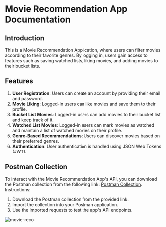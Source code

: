 # Movie Recommendation App Documentation

## Introduction
This is a Movie Recommendation Application, where users can filter movies according to their favorite genres. By logging in, users gain access to features such as saving watched lists, liking movies, and adding movies to their bucket lists.

## Features
1. **User Registration**: Users can create an account by providing their email and password.
2. **Movie Liking**: Logged-in users can like movies and save them to their profile.
3. **Bucket List Movies**: Logged-in users can add movies to their bucket list and keep track of it.
4. **Watched List Movies**: Logged-in users can mark movies as watched and maintain a list of watched movies on their profile.
5. **Genre-Based Recommendations**: Users can discover movies based on their preferred genres.
6. **Authentication**: User authentication is handled using JSON Web Tokens (JWT).


## Postman Collection
To interact with the Movie Recommendation App's API, you can download the Postman collection from the following link: [Postman Collection](https://bit.ly/RecoBee).
Instructions:
1. Download the Postman collection from the provided link.
2. Import the collection into your Postman application.
3. Use the imported requests to test the app's API endpoints.


![movie-reco](https://github.com/rafipopz98/movie-reco/assets/107236681/a692fd9a-949d-4276-94e1-6880352a9fef)